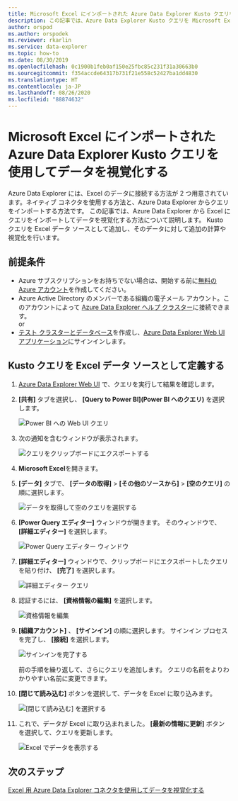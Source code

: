 ```yaml
---
title: Microsoft Excel にインポートされた Azure Data Explorer Kusto クエリを使用してデータを視覚化する
description: この記事では、Azure Data Explorer Kusto クエリを Microsoft Excel にインポートする方法について説明します。
author: orspod
ms.author: orspodek
ms.reviewer: rkarlin
ms.service: data-explorer
ms.topic: how-to
ms.date: 08/30/2019
ms.openlocfilehash: 0c1900b1feb0af150e25fbc85c231f31a30663b0
ms.sourcegitcommit: f354accde64317b731f21e558c52427ba1dd4830
ms.translationtype: HT
ms.contentlocale: ja-JP
ms.lasthandoff: 08/26/2020
ms.locfileid: "88874632"
---
```

# <a name="visualize-data-using-an-azure-data-explorer-kusto-query-imported-into-microsoft-excel"></a>Microsoft Excel にインポートされた Azure Data Explorer Kusto クエリを使用してデータを視覚化する

Azure Data Explorer には、Excel のデータに接続する方法が 2 つ用意されています。ネイティブ コネクタを使用する方法と、Azure Data Explorer からクエリをインポートする方法です。 この記事では、Azure Data Explorer から Excel にクエリをインポートしてデータを視覚化する方法について説明します。 Kusto クエリを Excel データ ソースとして追加し、そのデータに対して追加の計算や視覚化を行います。

## <a name="prerequisites"></a>前提条件

* Azure サブスクリプションをお持ちでない場合は、開始する前に[無料の Azure アカウント](https://azure.microsoft.com/free/)を作成してください。
* Azure Active Directory のメンバーである組織の電子メール アカウント。このアカウントによって [Azure Data Explorer ヘルプ クラスター](https://dataexplorer.azure.com/clusters/help/databases/Samples)に接続できます。 
<br>or</br>
* [テスト クラスターとデータベース](create-cluster-database-portal.md)を作成し、[Azure Data Explorer Web UI アプリケーション](https://dataexplorer.azure.com/)にサインインします。

## <a name="define-kusto-query-as-an-excel-data-source"></a>Kusto クエリを Excel データ ソースとして定義する

1. [Azure Data Explorer Web UI](https://dataexplorer.azure.com/clusters/help/databases/Samples) で、クエリを実行して結果を確認します。

1. **[共有]** タブを選択し、 **[Query to Power BI]\(Power BI へのクエリ\)** を選択します。

    ![Power BI への Web UI クエリ](media/excel-blank-query/web-ui-query-to-powerbi.png)

1. 次の通知を含むウィンドウが表示されます。

    ![クエリをクリップボードにエクスポートする](media/excel-blank-query/query-exported-to-clipboard.png)

1. **Microsoft Excel**を開きます。

1. **[データ]** タブで、 **[データの取得]**  >  **[その他のソースから]**  >  **[空のクエリ]** の順に選択します。

    ![データを取得して空のクエリを選択する](media/excel-blank-query/get-data-blank-query.png)

1. **[Power Query エディター]** ウィンドウが開きます。 そのウィンドウで、 **[詳細エディター]** を選択します。

    ![Power Query エディター ウィンドウ](media/excel-blank-query/power-query-editor.png)

1. **[詳細エディター]** ウィンドウで、クリップボードにエクスポートしたクエリを貼り付け、 **[完了]** を選択します。

    ![詳細エディター クエリ](media/excel-blank-query/advanced-editor-query.png)    

1. 認証するには、 **[資格情報の編集]** を選択します。

    ![資格情報を編集](media/excel-blank-query/edit-credentials.png)

1. **[組織アカウント]** 、 **[サインイン]** の順に選択します。 サインイン プロセスを完了し、 **[接続]** を選択します。

    ![サインインを完了する](media/excel-blank-query/complete-sign-in.png)

    前の手順を繰り返して、さらにクエリを追加します。 クエリの名前をよりわかりやすい名前に変更できます。

1. **[閉じて読み込む]** ボタンを選択して、データを Excel に取り込みます。

    ![[閉じて読み込む] を選択する](media/excel-blank-query/close-and-load.png)

1. これで、データが Excel に取り込まれました。 **[最新の情報に更新]** ボタンを選択して、クエリを更新します。

    ![Excel でデータを表示する](media/excel-blank-query/data-in-excel.png)

## <a name="next-steps"></a>次のステップ

[Excel 用 Azure Data Explorer コネクタを使用してデータを視覚化する](excel-connector.md)